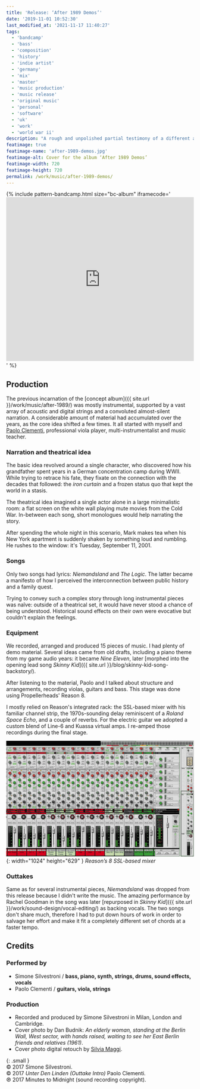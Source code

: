 ```yaml
---
title: 'Release: ‘After 1989 Demos’'
date: '2019-11-01 10:52:30'
last_modified_at: '2021-11-17 11:40:27'
tags:
  - 'bandcamp'
  - 'bass'
  - 'composition'
  - 'history'
  - 'indie artist'
  - 'germany'
  - 'mix'
  - 'master'
  - 'music production'
  - 'music release'
  - 'original music'
  - 'personal'
  - 'software'
  - 'uk'
  - 'work'
  - 'world war ii'
description: "A rough and unpolished partial testimony of a different approach to production and the general workflow."
featimage: true
featimage-name: 'after-1989-demos.jpg'
featimage-alt: Cover for the album ‘After 1989 Demos’
featimage-width: 720
featimage-height: 720
permalink: /work/music/after-1989-demos/
---
```

{% include pattern-bandcamp.html size="bc-album" iframecode='<iframe style="border: 0; width: 100%; height: 439px;" src="https://bandcamp.com/EmbeddedPlayer/album=2694261691/size=large/bgcol=ffffff/linkcol=333333/artwork=small/transparent=true/"><a href="https://minutestomidnight.bandcamp.com/album/after-1989-a-trip-to-freedom-original-demos-outtakes">After 1989: A Trip To Freedom (Original Demos &amp; Outtakes) by Minutes to Midnight</a></iframe>' %}

## Production

The previous incarnation of the [concept album]({{ site.url }}/work/music/after-1989/) was mostly instrumental, supported by a vast array of acoustic and digital strings and a convoluted almost-silent narration. A considerable amount of material had accumulated over the years, as the core idea shifted a few times. It all started with myself and [Paolo Clementi](https://www.discogs.com/artist/2142806-Paolo-Clementi), professional viola player, multi-instrumentalist and music teacher.

### Narration and theatrical idea

The basic idea revolved around a single character, who discovered how his grandfather spent years in a German concentration camp during WWII. While trying to retrace his fate, they fixate on the connection with the decades that followed: the _iron curtain_ and a frozen status quo that kept the world in a stasis.

The theatrical idea imagined a single actor alone in a large minimalistic room: a flat screen on the white wall playing mute movies from the Cold War. In-between each song, short monologues would help narrating the story.

After spending the whole night in this scenario, Mark makes tea when his New York apartment is suddenly shaken by something loud and rumbling. He rushes to the window: it's Tuesday, September 11, 2001.

### Songs

Only two songs had lyrics: _Niemandsland_ and _The Logic_. The latter became a manifesto of how I perceived the interconnection between public history and a family quest.

Trying to convey such a complex story through long instrumental pieces was naîve: outside of a theatrical set, it would have never stood a chance of being understood. Historical sound effects on their own were evocative but couldn't explain the feelings.

### Equipment

We recorded, arranged and produced 15 pieces of music. I had plenty of demo material. Several ideas came from old drafts, including a piano theme from my game audio years: it became _Nine Eleven_, later [morphed into the opening lead song _Skinny Kid_]({{ site.url }}/blog/skinny-kid-song-backstory/). 

After listening to the material, Paolo and I talked about structure and arrangements, recording violas, guitars and bass. This stage was done using Propellerheads' Reason 8.

I mostly relied on Reason's integrated rack: the SSL-based mixer with his familiar channel strip, the 1970s-sounding delay reminiscent of a _Roland Space Echo_, and a couple of reverbs. For the electric guitar we adopted a custom blend of Line-6 and Kuassa virtual amps. I re-amped those recordings during the final stage.

![Reason’s 8 SSL-based mixer](/assets/images/reason-ssl.jpg){: width="1024" height="629" }
*Reason’s 8 SSL-based mixer*

### Outtakes

Same as for several instrumental pieces, _Niemandsland_ was dropped from this release because I didn't write the music. The amazing performance by Rachel Goodman in the song was later [repurposed in _Skinny Kid_]({{ site.url }}/work/sound-design/vocal-editing/) as backing vocals. The two songs don't share much, therefore I had to put down hours of work in order to salvage her effort and make it fit a completely different set of chords at a faster tempo.

## Credits

### Performed by

- Simone Silvestroni / **bass, piano, synth, strings, drums, sound effects, vocals**
- Paolo Clementi / **guitars, viola, strings**

### Production

- Recorded and produced by Simone Silvestroni in Milan, London and Cambridge.
- Cover photo by Dan Budnik: _An elderly woman, standing at the Berlin Wall, West sector, with hands raised, waiting to see her East Berlin friends and relatives (1961)_.
- Cover photo digital retouch by [Silvia Maggi](https://silviamaggidesign.com).


{: .small }
<br>&copy; 2017 Simone Silvestroni.<br>
&copy; 2017 _Unter Den Linden (Outtake Intro)_ Paolo Clementi.<br>
℗ 2017 Minutes to Midnight (sound recording copyright).